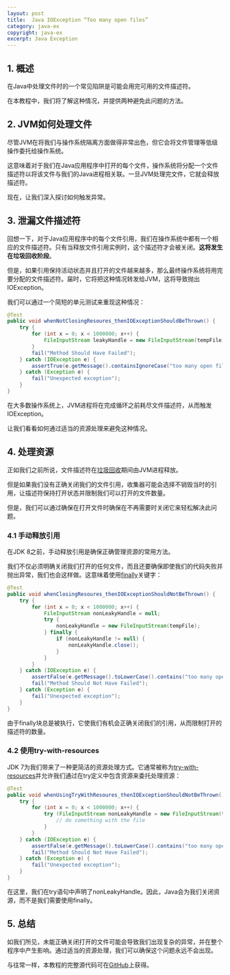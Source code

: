 ```yaml
---
layout: post
title:  Java IOException “Too many open files”
category: java-ex
copyright: java-ex
excerpt: Java Exception
---
```


## 1. 概述

在Java中处理文件时的一个常见陷阱是可能会用完可用的文件描述符。

在本教程中，我们将了解这种情况，并提供两种避免此问题的方法。

## 2. JVM如何处理文件

尽管JVM在将我们与操作系统隔离方面做得非常出色，但它会将文件管理等低级操作委托给操作系统。

这意味着对于我们在Java应用程序中打开的每个文件，操作系统将分配一个文件描述符以将该文件与我们的Java进程相关联。一旦JVM处理完文件，它就会释放描述符。

现在，让我们深入探讨如何触发异常。

## 3. 泄漏文件描述符

回想一下，对于Java应用程序中的每个文件引用，我们在操作系统中都有一个相应的文件描述符。只有当释放文件引用实例时，这个描述符才会被关闭。**这将发生在垃圾回收阶段**。

但是，如果引用保持活动状态并且打开的文件越来越多，那么最终操作系统将用完要分配的文件描述符。届时，它将把这种情况转发给JVM，这将导致抛出IOException。

我们可以通过一个简短的单元测试来重现这种情况：

```java
@Test
public void whenNotClosingResoures_thenIOExceptionShouldBeThrown() {
    try {
        for (int x = 0; x < 1000000; x++) {
            FileInputStream leakyHandle = new FileInputStream(tempFile);
        }
        fail("Method Should Have Failed");
    } catch (IOException e) {
        assertTrue(e.getMessage().containsIgnoreCase("too many open files"));
    } catch (Exception e) {
        fail("Unexpected exception");
    }
}
```

在大多数操作系统上，JVM进程将在完成循环之前耗尽文件描述符，从而触发IOException。

让我们看看如何通过适当的资源处理来避免这种情况。

## 4. 处理资源

正如我们之前所说，文件描述符在[垃圾回收](https://www.baeldung.com/jvm-garbage-collectors)期间由JVM进程释放。

但是如果我们没有正确关闭我们的文件引用，收集器可能会选择不销毁当时的引用，让描述符保持打开状态并限制我们可以打开的文件数量。

但是，我们可以通过确保在打开文件时确保在不再需要时关闭它来轻松解决此问题。

### 4.1 手动释放引用

在JDK 8之前，手动释放引用是确保正确管理资源的常用方法。

我们不仅必须明确关闭我们打开的任何文件，而且还要确保即使我们的代码失败并抛出异常，我们也会这样做。这意味着使用[finally](https://www.baeldung.com/java-finally-keyword)关键字：

```java
@Test
public void whenClosingResoures_thenIOExceptionShouldNotBeThrown() {
    try {
        for (int x = 0; x < 1000000; x++) {
            FileInputStream nonLeakyHandle = null;
            try {
                nonLeakyHandle = new FileInputStream(tempFile);
            } finally {
                if (nonLeakyHandle != null) {
                    nonLeakyHandle.close();
                }
            }
        }
    } catch (IOException e) {
        assertFalse(e.getMessage().toLowerCase().contains("too many open files"));
        fail("Method Should Not Have Failed");
    } catch (Exception e) {
        fail("Unexpected exception");
    }
}
```

由于finally块总是被执行，它使我们有机会正确关闭我们的引用，从而限制打开的描述符的数量。

### 4.2 使用try-with-resources

JDK 7为我们带来了一种更简洁的资源处理方式。它通常被称为[try-with-resources](https://www.baeldung.com/java-try-with-resources)并允许我们通过在try定义中包含资源来委托处理资源：

```java
@Test
public void whenUsingTryWithResoures_thenIOExceptionShouldNotBeThrown() {
    try {
        for (int x = 0; x < 1000000; x++) {
            try (FileInputStream nonLeakyHandle = new FileInputStream(tempFile)) {
                // do something with the file
            }
        }
    } catch (IOException e) {
        assertFalse(e.getMessage().toLowerCase().contains("too many open files"));
        fail("Method Should Not Have Failed");
    } catch (Exception e) {
        fail("Unexpected exception");
    }
}
```

在这里，我们在try语句中声明了nonLeakyHandle。因此，Java会为我们关闭资源，而不是我们需要使用finally。

## 5. 总结

如我们所见，未能正确关闭打开的文件可能会导致我们出现复杂的异常，并在整个程序中产生影响。通过适当的资源处理，我们可以确保这个问题永远不会出现。

与往常一样，本教程的完整源代码可在[GitHub](https://github.com/tuyucheng7/taketoday-tutorial4j/tree/master/java-core-modules/java-exceptions-2)上获得。
